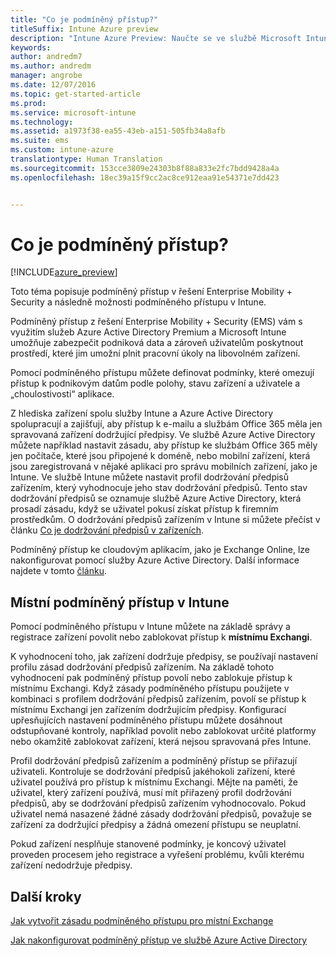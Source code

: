 ```yaml
---
title: "Co je podmíněný přístup?"
titleSuffix: Intune Azure preview
description: "Intune Azure Preview: Naučte se ve službě Microsoft Intune Azure Preview definovat podmínky, které uživatelé a zařízení musí splnit, aby měli přístup k firemním prostředkům."
keywords: 
author: andredm7
ms.author: andredm
manager: angrobe
ms.date: 12/07/2016
ms.topic: get-started-article
ms.prod: 
ms.service: microsoft-intune
ms.technology: 
ms.assetid: a1973f38-ea55-43eb-a151-505fb34a8afb
ms.suite: ems
ms.custom: intune-azure
translationtype: Human Translation
ms.sourcegitcommit: 153cce3809e24303b8f88a833e2fc7bdd9428a4a
ms.openlocfilehash: 18ec39a15f9cc2ac8ce912eaa91e54371e7dd423


---
```


# <a name="what-is-conditional-access"></a>Co je podmíněný přístup?


[!INCLUDE[azure_preview](../includes/azure_preview.md)]


Toto téma popisuje podmíněný přístup v řešení Enterprise Mobility + Security a následně možnosti podmíněného přístupu v Intune.

Podmíněný přístup z řešení Enterprise Mobility + Security (EMS) vám s využitím služeb Azure Active Directory Premium a Microsoft Intune umožňuje zabezpečit podniková data a zároveň uživatelům poskytnout prostředí, které jim umožní plnit pracovní úkoly na libovolném zařízení.

Pomocí podmíněného přístupu můžete definovat podmínky, které omezují přístup k podnikovým datům podle polohy, stavu zařízení a uživatele a „choulostivosti“ aplikace.

Z hlediska zařízení spolu služby Intune a Azure Active Directory spolupracují a zajišťují, aby přístup k e-mailu a službám Office 365 měla jen spravovaná zařízení dodržující předpisy. Ve službě Azure Active Directory můžete například nastavit zásadu, aby přístup ke službám Office 365 měly jen počítače, které jsou připojené k doméně, nebo mobilní zařízení, která jsou zaregistrovaná v nějaké aplikaci pro správu mobilních zařízení, jako je Intune. Ve službě Intune můžete nastavit profil dodržování předpisů zařízením, který vyhodnocuje jeho stav dodržování předpisů. Tento stav dodržování předpisů se oznamuje službě Azure Active Directory, která prosadí zásadu, když se uživatel pokusí získat přístup k firemním prostředkům. O dodržování předpisů zařízením v Intune si můžete přečíst v článku [Co je dodržování předpisů v zařízeních](/intune-azure/set-device-compliance/what-is-device-compliance).

Podmíněný přístup ke cloudovým aplikacím, jako je Exchange Online, lze nakonfigurovat pomocí služby Azure Active Directory. Další informace najdete v tomto [článku](https://docs.microsoft.com/en-us/azure/active-directory/active-directory-conditional-access-azure-portal).

## <a name="on-premises-conditional-access-in-intune"></a>Místní podmíněný přístup v Intune

Pomocí podmíněného přístupu v Intune můžete na základě správy a registrace zařízení povolit nebo zablokovat přístup k **místnímu Exchangi**.

K vyhodnocení toho, jak zařízení dodržuje předpisy, se používají nastavení profilu zásad dodržování předpisů zařízením. Na základě tohoto vyhodnocení pak podmíněný přístup povolí nebo zablokuje přístup k místnímu Exchangi. Když zásady podmíněného přístupu použijete v kombinaci s profilem dodržování předpisů zařízením, povolí se přístup k místnímu Exchangi jen zařízením dodržujícím předpisy. Konfigurací upřesňujících nastavení podmíněného přístupu můžete dosáhnout odstupňované kontroly, například povolit nebo zablokovat určité platformy nebo okamžitě zablokovat zařízení, která nejsou spravovaná přes Intune.

Profil dodržování předpisů zařízením a podmíněný přístup se přiřazují uživateli. Kontroluje se dodržování předpisů jakéhokoli zařízení, které uživatel používá pro přístup k místnímu Exchangi. Mějte na paměti, že uživatel, který zařízení používá, musí mít přiřazený profil dodržování předpisů, aby se dodržování předpisů zařízením vyhodnocovalo. Pokud uživatel nemá nasazené žádné zásady dodržování předpisů, považuje se zařízení za dodržující předpisy a žádná omezení přístupu se neuplatní.

Pokud zařízení nesplňuje stanovené podmínky, je koncový uživatel proveden procesem jeho registrace a vyřešení problému, kvůli kterému zařízení nedodržuje předpisy.

## <a name="next-steps"></a>Další kroky

[Jak vytvořit zásadu podmíněného přístupu pro místní Exchange](create-conditional-access-policy-for-exchange-on-premises.md)

[Jak nakonfigurovat podmíněný přístup ve službě Azure Active Directory](https://docs.microsoft.com/en-us/azure/active-directory/active-directory-conditional-access-azure-portal)



<!--HONumber=Feb17_HO3-->


